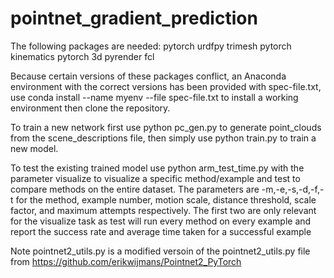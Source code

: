 # pointnet_gradient_prediction

The following packages are needed:
pytorch
urdfpy
trimesh
pytorch kinematics
pytorch 3d
pyrender
fcl

Because certain versions of these packages conflict, an Anaconda environment with the correct versions has been provided with spec-file.txt, use conda install --name myenv --file spec-file.txt to install a working environment
then clone the repository.

To train a new network first use python pc_gen.py to generate point_clouds from the scene_descriptions file, then simply use python train.py to train a new model.

To test the existing trained model use python arm_test_time.py with the parameter visualize to visualize a specific method/example and test to compare methods on the entire dataset. The parameters are -m,-e,-s,-d,-f,-t for the method,
example number, motion scale, distance threshold, scale factor, and maximum attempts respectively. The first two are only relevant for the visualize task as test will run every method on every example and report the success rate and 
average time taken for a successful example

Note pointnet2_utils.py is a modified versoin of the pointnet2_utils.py file from https://github.com/erikwijmans/Pointnet2_PyTorch

